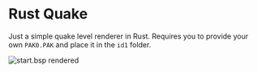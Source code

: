 # Rust Quake

Just a simple quake level renderer in Rust. Requires you to provide your own
`PAK0.PAK` and place it in the `id1` folder.

![start.bsp rendered](http://i.imgur.com/p1ceIT5.png)
